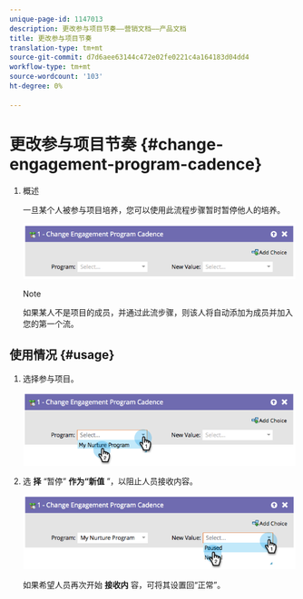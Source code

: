 ```yaml
---
unique-page-id: 1147013
description: 更改参与项目节奏——营销文档——产品文档
title: 更改参与项目节奏
translation-type: tm+mt
source-git-commit: d7d6aee63144c472e02fe0221c4a164183d04dd4
workflow-type: tm+mt
source-wordcount: '103'
ht-degree: 0%

---
```



# 更改参与项目节奏 {#change-engagement-program-cadence}

1. 概述

   一旦某个人被参与项目培养，您可以使用此流程步骤暂时暂停他人的培养。

   ![](assets/image2014-9-22-14-3a48-3a53.png)

   >[!NOTE]
   >
   >如果某人不是项目的成员，并通过此流步骤，则该人将自动添加为成员并加入您的第一个流。

## 使用情况 {#usage}

1. 选择参与项目。

   ![](assets/image2014-9-22-14-3a49-3a27.png)

1. 选 **择** “暂停” **作为“新值** ”，以阻止人员接收内容。

   ![](assets/image2014-9-22-14-3a49-3a31.png)

   如果希望人员再次开始 **接收内** 容，可将其设置回“正常”。

